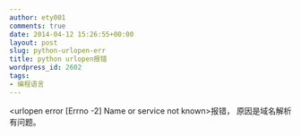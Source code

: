 ```yaml
---
author: ety001
comments: true
date: 2014-04-12 15:26:55+00:00
layout: post
slug: python-urlopen-err
title: python urlopen报错
wordpress_id: 2602
tags:
- 编程语言
---
```


<urlopen error [Errno -2] Name or service not known>报错，
原因是域名解析有问题。

